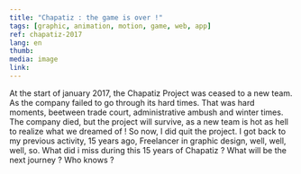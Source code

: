 ```yaml
---
title: "Chapatiz : the game is over !"
tags: [graphic, animation, motion, game, web, app]
ref: chapatiz-2017
lang: en
thumb: 
media: image
link: 
---
```


At the start of january 2017, the Chapatiz Project was ceased to a new team. As the company failed to go through its hard times. That was hard moments, beetween trade court, administrative ambush and winter times. The company died, but the project will survive, as a new team is hot as hell to realize what we dreamed of ! So now, I did quit the project. I got back to my previous activity, 15 years ago, Freelancer in graphic design, well, well, well, so. What did i miss during this 15 years of Chapatiz ? What will be the next journey ? Who knows ?